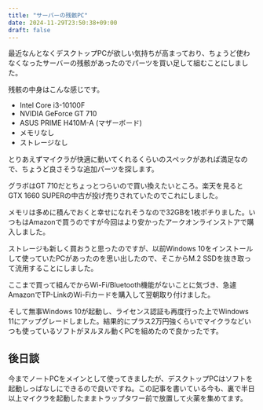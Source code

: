```yaml
---
title: "サーバーの残骸PC"
date: 2024-11-29T23:50:38+09:00
draft: false
---
```


最近なんとなくデスクトップPCが欲しい気持ちが高まっており、ちょうど使わなくなったサーバーの残骸があったのでパーツを買い足して組むことにしました。

<!--more-->

残骸の中身はこんな感じです。

- Intel Core i3-10100F
- NVIDIA GeForce GT 710
- ASUS PRIME H410M-A (マザーボード)
- メモリなし
- ストレージなし

とりあえずマイクラが快適に動いてくれるくらいのスペックがあれば満足なので、ちょうど良さそうな追加パーツを探します。

グラボはGT 710だとちょっとつらいので買い換えたいところ。楽天を見るとGTX 1660 SUPERの中古が投げ売りされていたのでこれにしました。

メモリは多めに積んでおくと幸せになれそうなので32GBを1枚ポチりました。いつもはAmazonで買うのですが今回はより安かったアークオンラインストアで購入しました。

ストレージも新しく買おうと思ったのですが、以前Windows 10をインストールして使っていたPCがあったのを思い出したので、そこからM.2 SSDを抜き取って流用することにしました。

ここまで買って組んでからWi-Fi/Bluetooth機能がないことに気づき、急遽AmazonでTP-LinkのWi-Fiカードを購入して翌朝取り付けました。

そして無事Windows 10が起動し、ライセンス認証も再度行った上でWindows 11にアップグレードしました。結果的にプラス2万円強くらいでマイクラなどいつも使っているソフトがヌルヌル動くPCを組めたので良かったです。

## 後日談

今までノートPCをメインとして使ってきましたが、デスクトップPCはソフトを起動しっぱなしにできるので良いですね。この記事を書いている今も、裏で半日以上マイクラを起動したままトラップタワー前で放置して火薬を集めてます。
